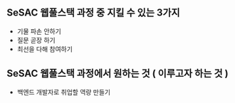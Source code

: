 ## SeSAC 웹풀스택 과정 중 지킬 수 있는 3가지
- 기물 파손 안하기
- 질문 곧장 하기
- 최선을 다해 참여하기

## SeSAC 웹풀스택 과정에서 원하는 것 ( 이루고자 하는 것 )
- 백엔드 개발자로 취업할 역량 만들기
